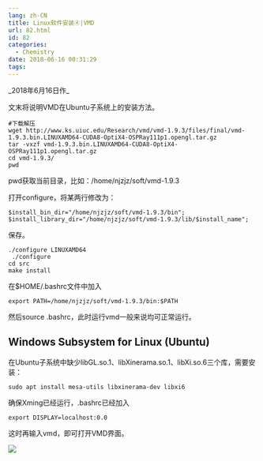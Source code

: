 ```yaml
---
lang: zh-CN
title: Linux软件安装④|VMD
url: 82.html
id: 82
categories:
  - Chemistry
date: 2018-06-16 00:31:29
tags:
---
```


\_2018年6月16日作\_

文末将说明VMD在Ubuntu子系统上的安装方法。

    #下载解压
    wget http://www.ks.uiuc.edu/Research/vmd/vmd-1.9.3/files/final/vmd-1.9.3.bin.LINUXAMD64-CUDA8-OptiX4-OSPRay111p1.opengl.tar.gz
    tar -vxzf vmd-1.9.3.bin.LINUXAMD64-CUDA8-OptiX4-OSPRay111p1.opengl.tar.gz
    cd vmd-1.9.3/
    pwd

pwd获取当前目录，比如：/home/njzjz/soft/vmd-1.9.3

打开configure，将某两行修改为：

    $install_bin_dir="/home/njzjz/soft/vmd-1.9.3/bin";
    $install_library_dir="/home/njzjz/soft/vmd-1.9.3/lib/$install_name";

保存。

    ./configure LINUXAMD64
     ./configure
    cd src
    make install

在$HOME/.bashrc文件中加入

    export PATH=/home/njzjz/soft/vmd-1.9.3/bin:$PATH

然后source .bashrc，此时运行vmd一般来说均可正常运行。

Windows Subsystem for Linux (Ubuntu)
------------------------------------

在Ubuntu子系统中缺少libGL.so.1、libXinerama.so.1、libXi.so.6三个库，需要安装：

    sudo apt install mesa-utils libxinerama-dev libxi6

确保Xming已经运行，.bashrc已经加入

    export DISPLAY=localhost:0.0

这时再输入vmd，即可打开VMD界面。

![](//images.weserv.nl/?url=drive.google.com/uc?id=1BkC5jEZYVo5KlmOonvQWbqDrgICWzVD9)
